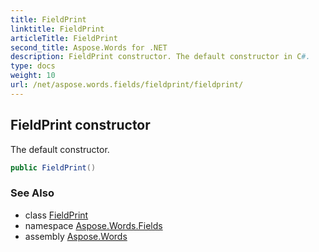 ```yaml
---
title: FieldPrint
linktitle: FieldPrint
articleTitle: FieldPrint
second_title: Aspose.Words for .NET
description: FieldPrint constructor. The default constructor in C#.
type: docs
weight: 10
url: /net/aspose.words.fields/fieldprint/fieldprint/
---
```

## FieldPrint constructor

The default constructor.

```csharp
public FieldPrint()
```

### See Also

* class [FieldPrint](../)
* namespace [Aspose.Words.Fields](../../fieldprint/)
* assembly [Aspose.Words](../../../)
